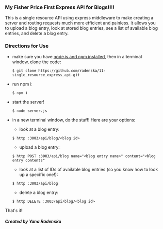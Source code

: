 ### My Fisher Price First Express API for Blogs!!!!

This is a single resource API using express middleware to make creating a server and routing requests much more efficient and painless. It allows you to upload a blog entry, look at stored blog entries, see a list of available blog entries, and delete a blog entry.

### Directions for Use

* make sure you have [node.js and npm installed](https://docs.npmjs.com/getting-started/installing-node), then in a terminal window, clone the code:
  ```
  $ git clone https://github.com/radenska/11-single_resource_express_api.git
  ```

* run npm i:
  ```
  $ npm i
  ```
* start the server!
  ```
  $ node server.js
  ```
* in a new terminal window, do the stuff! Here are your options:
  - look at a blog entry:
  ```
  $ http :3003/api/blog/<blog id>
  ```
  - upload a blog entry:
  ```
  $ http POST :3003/api/blog name="<blog entry name>" content="<blog entry contents"
  ```
  - look at a list of IDs of available blog entries (so you know how to look up a specific one!):
  ```
  $ http :3003/api/blog
  ```
  - delete a blog entry:
  ```
  $ http DELETE :3003/api/blog/<blog id>
  ```

That's it!

##### Created by Yana Radenska
